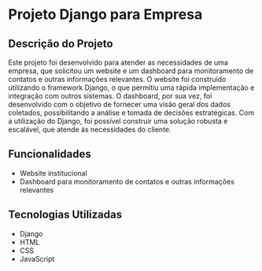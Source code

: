 # Projeto Django para Empresa

## Descrição do Projeto

Este projeto foi desenvolvido para atender as necessidades de uma empresa, que solicitou um website e um dashboard para monitoramento de contatos e outras informações relevantes. O website foi construído utilizando o framework Django, o que permitiu uma rápida implementação e integração com outros sistemas. O dashboard, por sua vez, foi desenvolvido com o objetivo de fornecer uma visão geral dos dados coletados, possibilitando a análise e tomada de decisões estratégicas. Com a utilização do Django, foi possível construir uma solução robusta e escalável, que atende às necessidades do cliente.

## Funcionalidades

- Website institucional
- Dashboard para monitoramento de contatos e outras informações relevantes

## Tecnologias Utilizadas

- Django
- HTML
- CSS
- JavaScript
